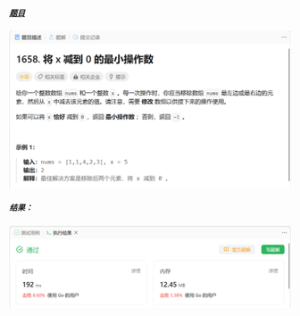 ##### [题目](https://leetcode.cn/problems/minimum-operations-to-reduce-x-to-zero/)
![pic](img.png)
##### 结果：
![pic](result.png)